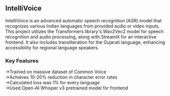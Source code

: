 <html>

  <body>
    <h2>IntelliVoice</h2>
    <div>IntelliVoice is an advanced automatic speech recognition (ASR) model that recognizes various Indian languages from provided audio or video inputs.
      This project utilizes the Transformers library's Wav2Vec2 model for speech recognition and audio processing, along with Streamlit for an interactive frontend.
      It also includes transliteration for the Gujarati language, enhancing accessibility for regional language speakers.</div>
      <h3>Key Features</h3>
      ->Trained on massive dataset of Common Voice<br>
      ->Achieves 10-20% reduction in character error rates<br>
      ->Calculated loss was 1% for every language<br>
      ->Used Open-AI Whisper v3 pretrained model for frontend<br>
  </body>
</html>

